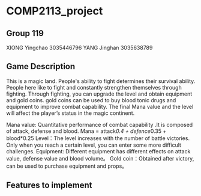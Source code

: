 # COMP2113_project

## Group 119
XIONG Yingchao 3035446796
YANG Jinghan 3035638789

## Game Description
This is a magic land. People's ability to fight determines their survival ability. People here like to fight and constantly strengthen themselves through fighting. Through fighting, you can upgrade the level and obtain equipment and gold coins. gold coins can be used to buy blood tonic drugs and equipment to improve combat capability. The final Mana value and the level will affect the player’s status in the magic continent.


Mana value: Quantitative performance of combat capability .It is composed of attack, defense and blood.
            Mana = attack*0.4 + defence*0.35 + blood*0.25
Level：The level increases with the number of battle victories. Only when you reach a certain level, you can enter some more difficult challenges.
Equipment: Different equipment has different effects on attack value, defense value and blood volume。
Gold coin：Obtained after victory, can be used to purchase equipment and props。


## Features to implement
